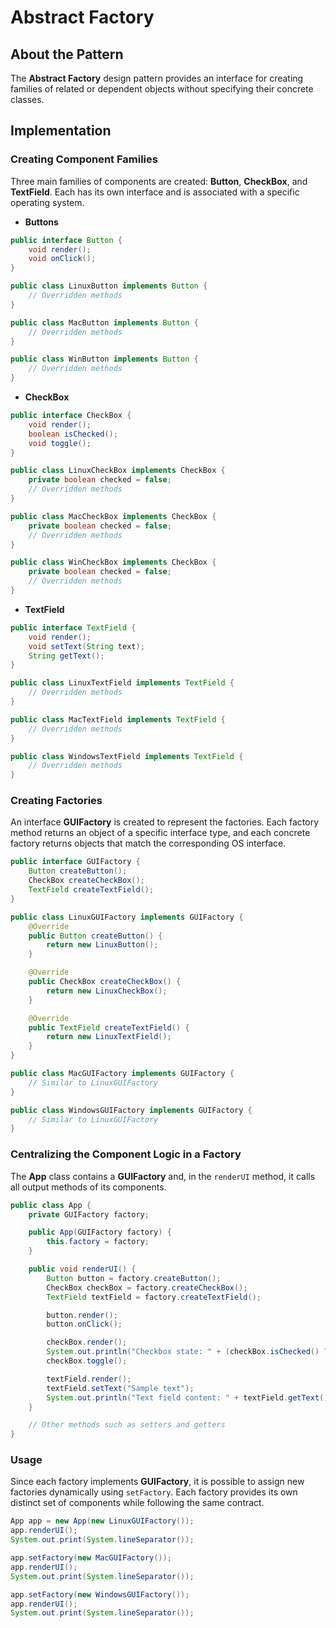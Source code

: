 # Abstract Factory

## About the Pattern
The **Abstract Factory** design pattern provides an interface for creating families of related or dependent objects without specifying their concrete classes.

## Implementation

### Creating Component Families
Three main families of components are created: **Button**, **CheckBox**, and **TextField**. Each has its own interface and is associated with a specific operating system.

- **Buttons**
```java
public interface Button {
    void render();
    void onClick();
}

public class LinuxButton implements Button {
    // Overridden methods
}

public class MacButton implements Button {
    // Overridden methods
}

public class WinButton implements Button {
    // Overridden methods
}
```

- **CheckBox**
```java
public interface CheckBox {
    void render();
    boolean isChecked();
    void toggle();
}

public class LinuxCheckBox implements CheckBox {
    private boolean checked = false;
    // Overridden methods
}

public class MacCheckBox implements CheckBox {
    private boolean checked = false;
    // Overridden methods
}

public class WinCheckBox implements CheckBox {
    private boolean checked = false;
    // Overridden methods
}
```

- **TextField**
```java
public interface TextField {
    void render();
    void setText(String text);
    String getText();
}

public class LinuxTextField implements TextField {
    // Overridden methods
}

public class MacTextField implements TextField {
    // Overridden methods
}

public class WindowsTextField implements TextField {
    // Overridden methods
}
```

### Creating Factories
An interface **GUIFactory** is created to represent the factories. Each factory method returns an object of a specific interface type, and each concrete factory returns objects that match the corresponding OS interface.

```java
public interface GUIFactory {
    Button createButton();
    CheckBox createCheckBox();
    TextField createTextField();
}

public class LinuxGUIFactory implements GUIFactory {
    @Override
    public Button createButton() {
        return new LinuxButton();
    }

    @Override
    public CheckBox createCheckBox() {
        return new LinuxCheckBox();
    }

    @Override
    public TextField createTextField() {
        return new LinuxTextField();
    }
}

public class MacGUIFactory implements GUIFactory {
    // Similar to LinuxGUIFactory
}

public class WindowsGUIFactory implements GUIFactory {
    // Similar to LinuxGUIFactory
}
```

### Centralizing the Component Logic in a Factory
The **App** class contains a **GUIFactory** and, in the `renderUI` method, it calls all output methods of its components.

```java
public class App {
    private GUIFactory factory;

    public App(GUIFactory factory) {
        this.factory = factory;
    }

    public void renderUI() {
        Button button = factory.createButton();
        CheckBox checkBox = factory.createCheckBox();
        TextField textField = factory.createTextField();

        button.render();
        button.onClick();

        checkBox.render();
        System.out.println("Checkbox state: " + (checkBox.isChecked() ? "Checked" : "Unchecked"));
        checkBox.toggle();

        textField.render();
        textField.setText("Sample text");
        System.out.println("Text field content: " + textField.getText());
    }

    // Other methods such as setters and getters
}
```

### Usage
Since each factory implements **GUIFactory**, it is possible to assign new factories dynamically using `setFactory`. Each factory provides its own distinct set of components while following the same contract.

```java
App app = new App(new LinuxGUIFactory());
app.renderUI();
System.out.print(System.lineSeparator());

app.setFactory(new MacGUIFactory());
app.renderUI();
System.out.print(System.lineSeparator());

app.setFactory(new WindowsGUIFactory());
app.renderUI();
System.out.print(System.lineSeparator());
```